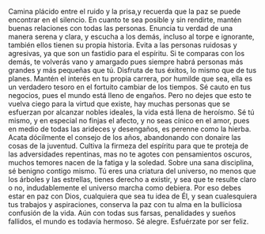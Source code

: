 Camina plácido entre el ruido y la prisa,y recuerda que la paz se puede 
encontrar en el silencio. En cuanto te sea posible y sin rendirte, 
mantén buenas relaciones con todas las personas. Enuncia tu verdad de 
una manera serena y clara, y escucha a los demás, incluso al torpe e
ignorante, también ellos tienen su propia historia. Evita a las
personas ruidosas y agresivas, ya que son un fastidio para el espíritu. 
Si te comparas con los demás, te volverás vano y amargado pues siempre 
habrá personas más grandes y más pequeñas que tú. Disfruta de tus 
éxitos, lo mismo que de tus planes. Mantén el interés en tu propia 
carrera, por humilde que sea, ella es un verdadero tesoro en el 
fortuito cambiar de los tiempos. Sé cauto en tus negocios, pues el 
mundo está lleno de engaños. Pero no dejes que esto te vuelva ciego 
para la virtud que existe, hay muchas personas que se esfuerzan por 
alcanzar nobles ideales, la vida está llena de heroísmo. Sé tú mismo, y 
en especial no finjas el afecto, y no seas cínico en el amor, pues en 
medio de todas las arideces y desengaños, es perenne como la hierba. 
Acata dócilmente el consejo de los años, abandonando con donaire las 
cosas de la juventud.
Cultiva la firmeza del espíritu para que te proteja de las adversidades 
repentinas, mas no te agotes con pensamientos oscuros, muchos temores 
nacen de la fatiga y la soledad. Sobre una sana disciplina, sé benigno 
contigo mismo. Tú eres una criatura del universo, no menos que los 
árboles y las estrellas, tienes derecho a existir, y sea que te resulte 
claro o no, indudablemente el universo marcha como debiera. Por eso 
debes estar en paz con Dios, cualquiera que sea tu idea de Él, y sean 
cualesquiera tus trabajos y aspiraciones, conserva la paz con tu alma 
en la bulliciosa confusión de la vida. Aún con todas sus farsas, 
penalidades y sueños fallidos, el mundo es todavía hermoso. Sé alegre. 
Esfuérzate por ser feliz.